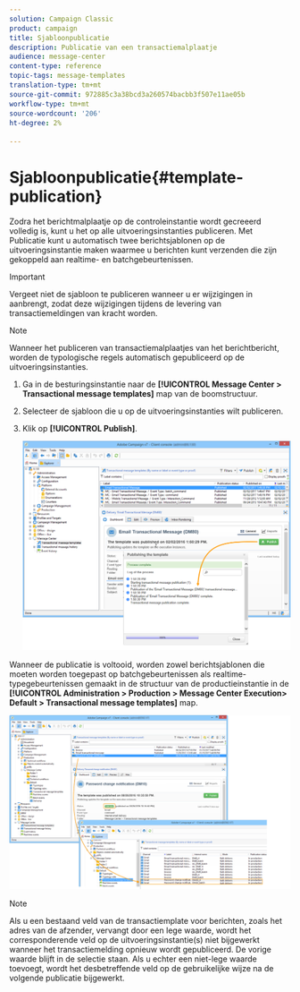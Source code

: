 ```yaml
---
solution: Campaign Classic
product: campaign
title: Sjabloonpublicatie
description: Publicatie van een transactiemalplaatje
audience: message-center
content-type: reference
topic-tags: message-templates
translation-type: tm+mt
source-git-commit: 972885c3a38bcd3a260574bacbb3f507e11ae05b
workflow-type: tm+mt
source-wordcount: '206'
ht-degree: 2%

---
```



# Sjabloonpublicatie{#template-publication}

Zodra het berichtmalplaatje op de controleinstantie wordt gecreeerd volledig is, kunt u het op alle uitvoeringsinstanties publiceren. Met Publicatie kunt u automatisch twee berichtsjablonen op de uitvoeringsinstantie maken waarmee u berichten kunt verzenden die zijn gekoppeld aan realtime- en batchgebeurtenissen.

>[!IMPORTANT]
>
>Vergeet niet de sjabloon te publiceren wanneer u er wijzigingen in aanbrengt, zodat deze wijzigingen tijdens de levering van transactiemeldingen van kracht worden.

>[!NOTE]
>
>Wanneer het publiceren van transactiemalplaatjes van het berichtbericht, worden de typologische regels automatisch gepubliceerd op de uitvoeringsinstanties.

1. Ga in de besturingsinstantie naar de **[!UICONTROL Message Center > Transactional message templates]** map van de boomstructuur.
1. Selecteer de sjabloon die u op de uitvoeringsinstanties wilt publiceren.
1. Klik op **[!UICONTROL Publish]**.

   ![](assets/messagecenter_publish_model_008.png)

Wanneer de publicatie is voltooid, worden zowel berichtsjablonen die moeten worden toegepast op batchgebeurtenissen als realtime-typegebeurtenissen gemaakt in de structuur van de productieinstantie in de **[!UICONTROL Administration > Production > Message Center Execution> Default > Transactional message templates]** map.

![](assets/messagecenter_deployed_model_001.png)

>[!NOTE]
>
>Als u een bestaand veld van de transactiemplate voor berichten, zoals het adres van de afzender, vervangt door een lege waarde, wordt het corresponderende veld op de uitvoeringsinstantie(s) niet bijgewerkt wanneer het transactiemelding opnieuw wordt gepubliceerd. De vorige waarde blijft in de selectie staan. Als u echter een niet-lege waarde toevoegt, wordt het desbetreffende veld op de gebruikelijke wijze na de volgende publicatie bijgewerkt.
